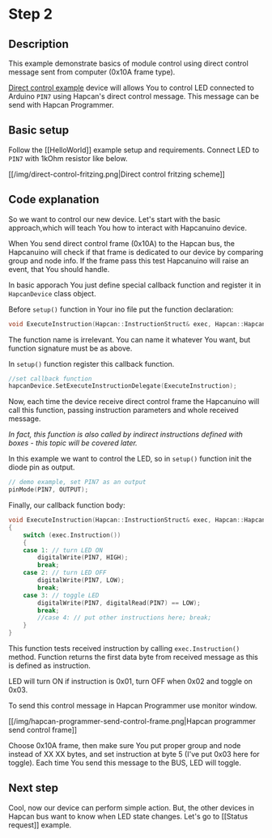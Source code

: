 # Step 2

## Description

This example demonstrate basics of module control using direct control message sent from computer (0x10A frame type).

[Direct control example](https://github.com/Onixarts/Hapcanuino/blob/master/examples/DirectControl/DirectControl.ino) device will allows You to control LED connected to Arduino `PIN7` using Hapcan's direct control message. This message can be send with Hapcan Programmer.

## Basic setup

Follow the [[HelloWorld]] example setup and requirements. Connect LED to `PIN7` with 1kOhm resistor like below.

[[/img/direct-control-fritzing.png|Direct control fritzing scheme]]

## Code explanation

So we want to control our new device. Let's start with the basic approach,which will teach You how to interact with Hapcanuino device.

When You send direct control frame (0x10A) to the Hapcan bus, the Hapcanuino will check if that frame is dedicated to our device by comparing group and node info. If the frame pass this test Hapcanuino will raise an event, that You should handle.

In basic apporach You just define special callback function and register it in `HapcanDevice` class object.

Before `setup()` function in Your ino file put the function declaration:

```C++
void ExecuteInstruction(Hapcan::InstructionStruct& exec, Hapcan::HapcanMessage& message);
```
The function name is irrelevant. You can name it whatever You want, but function signature must be as above.

In `setup()` function register this callback function.

```C++
//set callback function
hapcanDevice.SetExecuteInstructionDelegate(ExecuteInstruction);
```

Now, each time the device receive direct control frame the Hapcanuino will call this function, passing instruction parameters and whole received message.

_In fact, this function is also called by indirect instructions defined with boxes - this topic will be covered later._

In this example we want to control the LED, so in `setup()` function init the diode pin as output.

```C++
// demo example, set PIN7 as an output
pinMode(PIN7, OUTPUT);
```

Finally, our callback function body:

```C++
void ExecuteInstruction(Hapcan::InstructionStruct& exec, Hapcan::HapcanMessage& message)
{
	switch (exec.Instruction())
	{
	case 1: // turn LED ON
		digitalWrite(PIN7, HIGH);
		break;
	case 2: // turn LED OFF
		digitalWrite(PIN7, LOW);
		break;
	case 3: // toggle LED
		digitalWrite(PIN7, digitalRead(PIN7) == LOW);
		break;
		//case 4: // put other instructions here; break;
	}
}
```

This function tests received instruction by calling `exec.Instruction()` method. Function returns the first data byte from received message as this is defined as instruction.

LED will turn ON if instruction is 0x01, turn OFF when 0x02 and toggle on 0x03.

To send this control message in Hapcan Programmer use monitor window.

[[/img/hapcan-programmer-send-control-frame.png|Hapcan programmer send control frame]]

Choose 0x10A frame, then make sure You put proper group and node instead of XX XX bytes, and set instruction at byte 5 (I've put 0x03 here for toggle).
Each time You send this message to the BUS, LED will toggle.

## Next step
Cool, now our device can perform simple action. But, the other devices in Hapcan bus want to know when LED state changes. Let's go to [[Status request]] example.